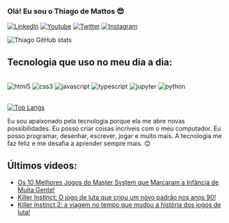 ### Olá! Eu sou o Thiago de Mattos 😎


[![Linkedln](https://img.shields.io/badge/LinkedIn-0077B5?style=for-the-badge&logo=linkedin&logoColor=white)](https://www.linkedin.com/in/thiagodemattos-/)
[![Youtube](https://img.shields.io/badge/YouTube-FF0000?style=for-the-badge&logo=youtube&logoColor=white)](https://www.youtube.com/results?search_query=proximo+start)
[![Twitter](https://img.shields.io/badge/Twitter-1DA1F2?style=for-the-badge&logo=twitter&logoColor=white)](https://twitter.com/thmattos38)
[![Instagram](https://img.shields.io/badge/Instagram-E4405F?style=for-the-badge&logo=instagram&logoColor=white)](https://www.instagram.com/thgamesrj/)


![Thiago GitHub stats](https://github-readme-stats.vercel.app/api?username=THMattos&show_icons=true&theme=highcontrast)


## Tecnologia que uso no meu dia a dia:

<div style="display: inline_block"><br/> 
<img aling="center" alt="html5" src="https://img.shields.io/badge/HTML5-E34F26?style=for-the-badge&logo=html5&logoColor=white">
<img aling="center" alt="css3" src="https://img.shields.io/badge/CSS3-1572B6?style=for-the-badge&logo=css3&logoColor=white">
<img aling="center" alt="javascript" src="https://img.shields.io/badge/JavaScript-323330?style=for-the-badge&logo=javascript&logoColor=F7DF1E">
<img aling="center" alt="typescript" src="https://img.shields.io/badge/TypeScript-007ACC?style=for-the-badge&logo=typescript&logoColor=white"> 
<img aling="center" alt="jupyter" src="https://img.shields.io/badge/jupyter-%23FA0F00.svg?style=for-the-badge&logo=jupyter&logoColor=white">
<img aling="center" alt="python" src="https://img.shields.io/badge/python-3670A0?style=for-the-badge&logo=python&logoColor=ffdd54">
</div><br/>

[![Top Langs](https://github-readme-stats.vercel.app/api/top-langs/?username=THMattos
)](https://github.com/anuraghazra/github-readme-stats)

Eu sou apaixonado pela tecnologia porque ela me abre novas possibilidades. Eu posso criar coisas incríveis com o meu computador. Eu posso programar, desenhar, escrever, jogar e muito mais. A tecnologia me faz feliz e me desafia a aprender sempre mais. 😊

## Últimos videos:


- [Os 10 Melhores Jogos do Master System que Marcaram a Infância de Muita Gente!](https://www.youtube.com/watch?v=5HsyP6faIHE&t=46s)
- [Killer Instinct: O jogo de luta que criou um novo padrão nos anos 90!](https://www.youtube.com/watch?v=9oMIzaI3IlU&t=4s)
- [Killer Instinct 2: a viagem no tempo que mudou a história dos jogos de luta!](https://www.youtube.com/watch?v=ONCq_PB9QyU&t=42s)
  
